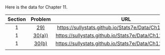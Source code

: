 Here is the data for Chapter 11.

|Section|Problem|URL|
|:---:|:---:|:---:|
|1|[29)](https://sullystats.github.io/Stats7e/Data/Ch11/11_1_29.csv)|<a>https://sullystats.github.io/Stats7e/Data/Ch11/11_1_29.csv</a><br/>|
|1|[30(a))](https://sullystats.github.io/Stats7e/Data/Ch11/11_1_30a.csv)|<a>https://sullystats.github.io/Stats7e/Data/Ch11/11_1_30a.csv</a><br/>|
|1|[30(b)](https://sullystats.github.io/Stats7e/Data/Ch11/11_1_30b.csv)|<a>https://sullystats.github.io/Stats7e/Data/Ch11/11_1_30b.csv</a><br/>|
| | |

